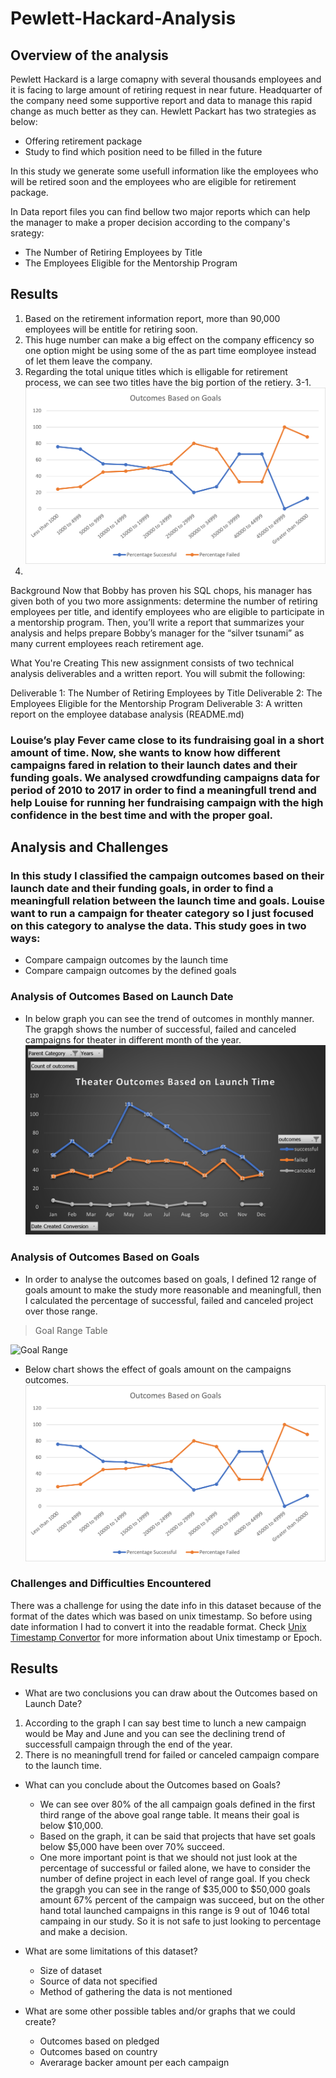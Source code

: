 # Pewlett-Hackard-Analysis

## Overview of the analysis

Pewlett Hackard is a large comapny with several thousands employees and it is facing to large amount of retiring request in near future. Headquarter of the company need some supportive report and data to manage this rapid change as much better as they can. Hewlett Packart has two strategies as below:

  * Offering retirement package
  * Study to find which position need to be filled in the future 

In this study we generate some usefull information like the employees who will be retired soon and the employees who are eligible for retirement package.

In Data report files you can find bellow two major reports which can help the manager to make a proper decision according to the company's srategy:
 - The Number of Retiring Employees by Title
 - The Employees Eligible for the Mentorship Program

## Results

1. Based on the retirement information report, more than 90,000 employees will be entitle for retiring soon.
2. This huge number can make a big effect on the company efficency so one option might be using some of the as part time eomployee instead of let them leave the company.
3. Regarding the total unique titles which is elligable for retirement process, we can see two titles have the big portion of the retiery. 
   3-1.  ![Outcomes vs Goals](https://github.com/reza-ya57/Kickstarter-Analysis/blob/main/Resources/Outcomes_vs_Goals.png)
5. 
Background
Now that Bobby has proven his SQL chops, his manager has given both of you two more assignments: determine the number of retiring employees per title, and identify employees who are eligible to participate in a mentorship program. Then, you’ll write a report that summarizes your analysis and helps prepare Bobby’s manager for the “silver tsunami” as many current employees reach retirement age.

What You're Creating
This new assignment consists of two technical analysis deliverables and a written report. You will submit the following:

Deliverable 1: The Number of Retiring Employees by Title
Deliverable 2: The Employees Eligible for the Mentorship Program
Deliverable 3: A written report on the employee database analysis (README.md)

###   Louise’s play Fever came close to its fundraising goal in a short amount of time. Now, she wants to know how different campaigns fared in relation to their launch dates and their funding goals. We analysed crowdfunding campaigns data for period of 2010 to 2017 in order to find a meaningfull trend and help Louise for running her fundraising campaign with the high confidence in the best time and with the proper goal.

## Analysis and Challenges
### In this study I classified the campaign outcomes based on their launch date and their funding goals, in order to find a meaningfull relation between the launch time and goals. Louise want to run a campaign for theater category so I just focused on this category to analyse the data. This study goes in two ways:

   * Compare campaign outcomes by the launch time
   * Compare campaign outcomes by the defined goals


### Analysis of Outcomes Based on Launch Date
  - In below graph you can see the trend of outcomes in monthly manner. The grapgh shows the number of successful, failed and canceled campaigns for theater in different month of the year.
![Outcomes Based on Launch Time](https://github.com/reza-ya57/Kickstarter-Analysis/blob/main/Resources/Theater_Outcomes_vs_Launch.png)

### Analysis of Outcomes Based on Goals
  - In order to analyse the outcomes based on goals, I defined 12 range of goals amount to make the study more reasonable and meaningfull, then I calculated the percentage of successful, failed and canceled project over those range.
> Goal Range Table

![Goal Range](https://user-images.githubusercontent.com/79761400/109898598-8b431280-7c62-11eb-9940-cf006653f3d4.png)


 - Below chart shows the effect of goals amount on the campaigns outcomes.
![Outcomes vs Goals](https://github.com/reza-ya57/Kickstarter-Analysis/blob/main/Resources/Outcomes_vs_Goals.png)

### Challenges and Difficulties Encountered

There was a challenge for using the date info in this dataset because of the format of the dates which was based on unix timestamp. So before using date information I had to convert it into the readable format. Check [Unix Timestamp Convertor](https://www.epochconverter.com) for more information about Unix timestamp or Epoch.

## Results

- What are two conclusions you can draw about the Outcomes based on Launch Date?
1. According to the graph I can say best time to lunch a new campaign would be May and June and you can see the declining trend of successfull campaign through the end of the year. 
2. There is no meaningfull trend for failed or canceled campaign compare to the launch time.


- What can you conclude about the Outcomes based on Goals?
  - We can see over 80% of the all campaign goals defined in the first third range of the above goal range table. It means their goal is below $10,000.
  - Based on the graph, it can be said that projects that have set goals below $5,000 have been over 70% succeed.
  - One more important point is that we should not just look at the percentage of successful or failed alone, we have to consider the number of define project in each level of range goal. If you check the grapgh you can see in the range of $35,000 to $50,000 goals amount 67% percent of the campaign was succeed, but on the other hand total launched campaigns in this range is 9 out of 1046 total campaing in our study. So it is not safe to just looking to percentage and make a decision. 
- What are some limitations of this dataset?
  - Size of dataset
  - Source of data not specified
  - Method of gathering the data is not mentioned

- What are some other possible tables and/or graphs that we could create?
  - Outcomes based on pledged
  - Outcomes based on country
  - Averarage backer amount per each campaign 
